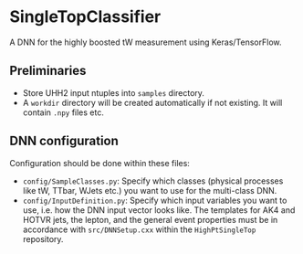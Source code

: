 # SingleTopClassifier

A DNN for the highly boosted tW measurement using Keras/TensorFlow.


## Preliminaries

* Store UHH2 input ntuples into `samples` directory.
* A `workdir` directory will be created automatically if not existing. It will contain `.npy` files etc.


## DNN configuration

Configuration should be done within these files:
* `config/SampleClasses.py`: Specify which classes (physical processes like tW, TTbar, WJets etc.) you want to use for the multi-class DNN.
* `config/InputDefinition.py`: Specify which input variables you want to use, i.e. how the DNN input vector looks like. The templates for AK4 and HOTVR jets, the lepton, and the general event properties must be in accordance with `src/DNNSetup.cxx` within the `HighPtSingleTop` repository.
